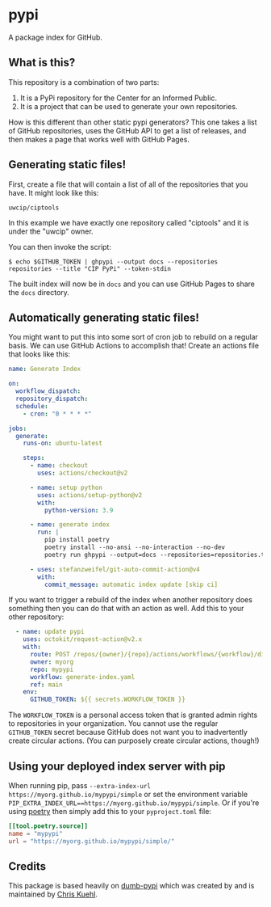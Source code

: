 # pypi
A package index for GitHub.

## What is this?

This repository is a combination of two parts:

1. It is a PyPi repository for the Center for an Informed Public.
2. It is a project that can be used to generate your own repositories.

How is this different than other static pypi generators? This one takes a list of GitHub repositories, uses the GitHub
API to get a list of releases, and then makes a page that works well with GitHub Pages.

## Generating static files!

First, create a file that will contain a list of all of the repositories that you have. It might look like this:

    uwcip/ciptools

In this example we have exactly one repository called "ciptools" and it is under the "uwcip" owner.

You can then invoke the script:

    $ echo $GITHUB_TOKEN | ghpypi --output docs --repositories repositories --title "CIP PyPi" --token-stdin

The built index will now be in `docs` and you can use GitHub Pages to share the `docs` directory.

## Automatically generating static files!

You might want to put this into some sort of cron job to rebuild on a regular basis. We can use GitHub Actions to
accomplish that! Create an actions file that looks like this:

```yaml
name: Generate Index

on:
  workflow_dispatch:
  repository_dispatch:
  schedule:
    - cron: "0 * * * *"

jobs:
  generate:
    runs-on: ubuntu-latest

    steps:
      - name: checkout
        uses: actions/checkout@v2

      - name: setup python
        uses: actions/setup-python@v2
        with:
          python-version: 3.9

      - name: generate index
        run: |
          pip install poetry
          poetry install --no-ansi --no-interaction --no-dev
          poetry run ghpypi --output=docs --repositories=repositories.txt --title="My Private PyPi" --token=${{ secrets.GITHUB_TOKEN }}

      - uses: stefanzweifel/git-auto-commit-action@v4
        with:
          commit_message: automatic index update [skip ci]
```

If you want to trigger a rebuild of the index when another repository does something then you can do that with an action
as well. Add this to your other repository:

```yaml
  - name: update pypi
    uses: octokit/request-action@v2.x
    with:
      route: POST /repos/{owner}/{repo}/actions/workflows/{workflow}/dispatches
      owner: myorg
      repo: mypypi
      workflow: generate-index.yaml
      ref: main
    env:
      GITHUB_TOKEN: ${{ secrets.WORKFLOW_TOKEN }}
```

The `WORKFLOW_TOKEN` is a personal access token that is granted admin rights to repositories in your organization.
You cannot use the regular `GITHUB_TOKEN` secret because GitHub does not want you to inadvertently create circular
actions. (You can purposely create circular actions, though!)

## Using your deployed index server with pip

When running pip, pass `--extra-index-url https://myorg.github.io/mypypi/simple` or set the environment variable
`PIP_EXTRA_INDEX_URL==https://myorg.github.io/mypypi/simple`. Or if you're using [poetry](https://python-poetry.org/)
then simply add this to your `pyproject.toml` file:

```toml
[[tool.poetry.source]]
name = "mypypi"
url = "https://myorg.github.io/mypypi/simple/"
```

## Credits

This package is based heavily on [dumb-pypi](https://github.com/chriskuehl/dumb-pypi) which was created by and is
maintained by [Chris Kuehl](https://github.com/chriskuehl).
